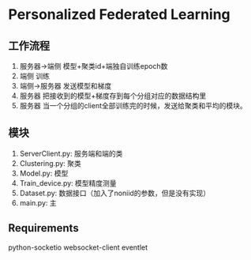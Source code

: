 Personalized Federated Learning
=

## 工作流程

1. 服务器->端侧 模型+聚类id+端独自训练epoch数
2. 端侧 训练
3. 端侧->服务器 发送模型和梯度
4. 服务器 把接收到的模型+梯度存到每个分组对应的数据结构里
5. 服务器 当一个分组的client全部训练完的时候，发送给聚类和平均的模块。

## 模块

1. ServerClient.py: 服务端和端的类
2. Clustering.py: 聚类
3. Model.py: 模型
4. Train_device.py: 模型精度测量
5. Dataset.py: 数据接口（加入了noniid的参数，但是没有实现）
6. main.py: 主

## Requirements

python-socketio
websocket-client
eventlet
